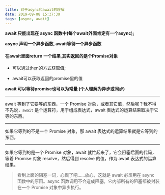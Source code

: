 ```yaml
---
title: 对于async和await的理解
date: 2019-09-08 15:37:30
tags: [async, await]
---
```


**await 只能出现在 async 函数中(每个await外面肯定有一个async);**

**async 声明一个异步函数, await等待一个异步函数**

#### 在await里面return 一个结果,其实返回的是个Promise对象

- 可以通过then的方式获取值;

- await可以获取返回的promise里的值



**await 可以等待promise也可以为常量 (个人理解为异步或同步)**

---
await 等到了它要等的东西，一个 Promise 对象，或者其它值，然后呢？我不得不先说，`await` 是个运算符，用于组成表达式，await 表达式的运算结果取决于它等的东西。

---
如果它等到的不是一个 Promise 对象，那 await 表达式的运算结果就是它等到的东西。

---
如果它等到的是一个 Promise 对象，await 就忙起来了，它会阻塞后面的代码，等着 Promise 对象 resolve，然后得到 resolve 的值，作为 await 表达式的运算结果。


> 看到上面的阻塞一词，心慌了吧……放心，这就是 await 必须用在 async 函数中的原因。async 函数调用不会造成阻塞，它内部所有的阻塞都被封装在一个 Promise 对象中异步执行。